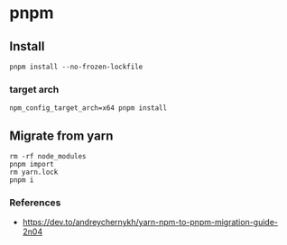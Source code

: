 # pnpm

## Install

```shell
pnpm install --no-frozen-lockfile
```

### target arch

```shell
npm_config_target_arch=x64 pnpm install
```

## Migrate from yarn

```shell
rm -rf node_modules
pnpm import
rm yarn.lock
pnpm i
```

### References

- <https://dev.to/andreychernykh/yarn-npm-to-pnpm-migration-guide-2n04>
